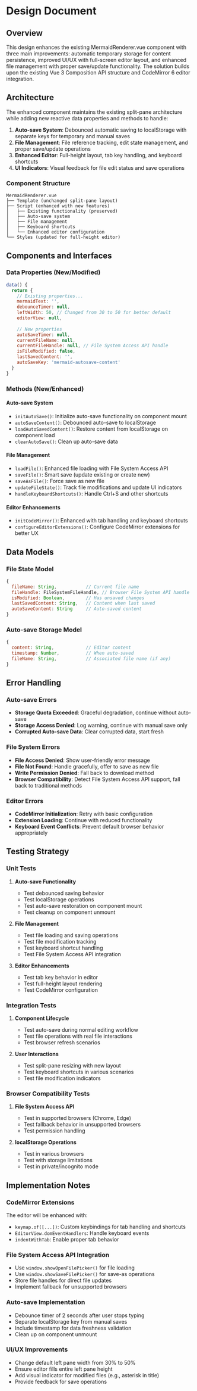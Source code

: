 # Design Document

## Overview

This design enhances the existing MermaidRenderer.vue component with three main improvements: automatic temporary storage for content persistence, improved UI/UX with full-screen editor layout, and enhanced file management with proper save/update functionality. The solution builds upon the existing Vue 3 Composition API structure and CodeMirror 6 editor integration.

## Architecture

The enhanced component maintains the existing split-pane architecture while adding new reactive data properties and methods to handle:

1. **Auto-save System**: Debounced automatic saving to localStorage with separate keys for temporary and manual saves
2. **File Management**: File reference tracking, edit state management, and proper save/update operations
3. **Enhanced Editor**: Full-height layout, tab key handling, and keyboard shortcuts
4. **UI Indicators**: Visual feedback for file edit status and save operations

### Component Structure

```
MermaidRenderer.vue
├── Template (unchanged split-pane layout)
├── Script (enhanced with new features)
│   ├── Existing functionality (preserved)
│   ├── Auto-save system
│   ├── File management
│   ├── Keyboard shortcuts
│   └── Enhanced editor configuration
└── Styles (updated for full-height editor)
```

## Components and Interfaces

### Data Properties (New/Modified)

```javascript
data() {
  return {
    // Existing properties...
    mermaidText: '',
    debounceTimer: null,
    leftWidth: 50, // Changed from 30 to 50 for better default
    editorView: null,
    
    // New properties
    autoSaveTimer: null,
    currentFileName: null,
    currentFileHandle: null, // File System Access API handle
    isFileModified: false,
    lastSavedContent: '',
    autoSaveKey: 'mermaid-autosave-content'
  }
}
```

### Methods (New/Enhanced)

#### Auto-save System
- `initAutoSave()`: Initialize auto-save functionality on component mount
- `autoSaveContent()`: Debounced auto-save to localStorage
- `loadAutoSavedContent()`: Restore content from localStorage on component load
- `clearAutoSave()`: Clean up auto-save data

#### File Management
- `loadFile()`: Enhanced file loading with File System Access API
- `saveFile()`: Smart save (update existing or create new)
- `saveAsFile()`: Force save as new file
- `updateFileState()`: Track file modifications and update UI indicators
- `handleKeyboardShortcuts()`: Handle Ctrl+S and other shortcuts

#### Editor Enhancements
- `initCodeMirror()`: Enhanced with tab handling and keyboard shortcuts
- `configureEditorExtensions()`: Configure CodeMirror extensions for better UX

## Data Models

### File State Model
```javascript
{
  fileName: String,           // Current file name
  fileHandle: FileSystemFileHandle, // Browser File System API handle
  isModified: Boolean,        // Has unsaved changes
  lastSavedContent: String,   // Content when last saved
  autoSaveContent: String     // Auto-saved content
}
```

### Auto-save Storage Model
```javascript
{
  content: String,            // Editor content
  timestamp: Number,          // When auto-saved
  fileName: String,           // Associated file name (if any)
}
```

## Error Handling

### Auto-save Errors
- **Storage Quota Exceeded**: Graceful degradation, continue without auto-save
- **Storage Access Denied**: Log warning, continue with manual save only
- **Corrupted Auto-save Data**: Clear corrupted data, start fresh

### File System Errors
- **File Access Denied**: Show user-friendly error message
- **File Not Found**: Handle gracefully, offer to save as new file
- **Write Permission Denied**: Fall back to download method
- **Browser Compatibility**: Detect File System Access API support, fall back to traditional methods

### Editor Errors
- **CodeMirror Initialization**: Retry with basic configuration
- **Extension Loading**: Continue with reduced functionality
- **Keyboard Event Conflicts**: Prevent default browser behavior appropriately

## Testing Strategy

### Unit Tests
1. **Auto-save Functionality**
   - Test debounced saving behavior
   - Test localStorage operations
   - Test auto-save restoration on component mount
   - Test cleanup on component unmount

2. **File Management**
   - Test file loading and saving operations
   - Test file modification tracking
   - Test keyboard shortcut handling
   - Test File System Access API integration

3. **Editor Enhancements**
   - Test tab key behavior in editor
   - Test full-height layout rendering
   - Test CodeMirror configuration

### Integration Tests
1. **Component Lifecycle**
   - Test auto-save during normal editing workflow
   - Test file operations with real file interactions
   - Test browser refresh scenarios

2. **User Interactions**
   - Test split-pane resizing with new layout
   - Test keyboard shortcuts in various scenarios
   - Test file modification indicators

### Browser Compatibility Tests
1. **File System Access API**
   - Test in supported browsers (Chrome, Edge)
   - Test fallback behavior in unsupported browsers
   - Test permission handling

2. **localStorage Operations**
   - Test in various browsers
   - Test with storage limitations
   - Test in private/incognito mode

## Implementation Notes

### CodeMirror Extensions
The editor will be enhanced with:
- `keymap.of([...])`: Custom keybindings for tab handling and shortcuts
- `EditorView.domEventHandlers`: Handle keyboard events
- `indentWithTab`: Enable proper tab behavior

### File System Access API Integration
- Use `window.showOpenFilePicker()` for file loading
- Use `window.showSaveFilePicker()` for save-as operations
- Store file handles for direct file updates
- Implement fallback for unsupported browsers

### Auto-save Implementation
- Debounce timer of 2 seconds after user stops typing
- Separate localStorage key from manual saves
- Include timestamp for data freshness validation
- Clean up on component unmount

### UI/UX Improvements
- Change default left pane width from 30% to 50%
- Ensure editor fills entire left pane height
- Add visual indicator for modified files (e.g., asterisk in title)
- Provide feedback for save operations